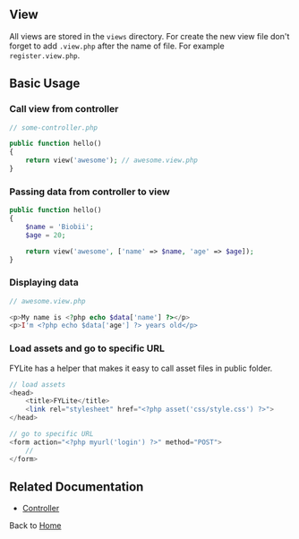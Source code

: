## View

All views are stored in the `views` directory. For create the new view file don't forget to add `.view.php` after the name of file. For example `register.view.php`.

## Basic Usage

### Call view from controller
```php
// some-controller.php

public function hello()
{
    return view('awesome'); // awesome.view.php
}
```

### Passing data from controller to view
```php
public function hello()
{
    $name = 'Biobii';
    $age = 20;

    return view('awesome', ['name' => $name, 'age' => $age]);
}
```

### Displaying data
```php
// awesome.view.php

<p>My name is <?php echo $data['name'] ?></p>
<p>I'm <?php echo $data['age'] ?> years old</p>   
```

### Load assets and go to specific URL
FYLite has a helper that makes it easy to call asset files in public folder.
```php
// load assets
<head>
    <title>FYLite</title>
    <link rel="stylesheet" href="<?php asset('css/style.css') ?>">
</head>

// go to specific URL
<form action="<?php myurl('login') ?>" method="POST">
    //
</form>
```

## Related Documentation
* [Controller](https://github.com/biobii/fylite/blob/master/docs/controller.md)

Back to [Home](https://github.com/biobii/fylite)


